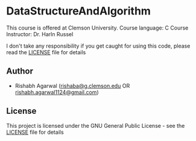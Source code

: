 # DataStructureAndAlgorithm

This course is offered at Clemson University.
Course language: C
Course Instructor: Dr. Harln Russel

I don't take any responsibility if you get caught for using this code, please read the [LICENSE](https://github.com/rishabh-agarwal/Programming-System-ECE-352/blob/master/LICENSE) file for details

## Author
- Rishabh Agarwal (rishaba@g.clemson.edu OR rishabh.agarwal1124@gmail.com)

## License
This project is licensed under the GNU General Public License - see the [LICENSE](https://github.com/rishabh-agarwal/Programming-System-ECE-352/blob/master/LICENSE) file for details
